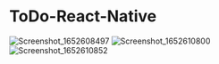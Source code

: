 # ToDo-React-Native

![Screenshot_1652608497](https://user-images.githubusercontent.com/96000792/168468474-9ed91f09-8147-43b7-9806-f4099cba63f4.png)
![Screenshot_1652610800](https://user-images.githubusercontent.com/96000792/168468478-4211fc54-b3de-4a3e-95d6-cc77911e4fa7.png)
![Screenshot_1652610852](https://user-images.githubusercontent.com/96000792/168468480-a8dc4b5b-dec1-4599-8f99-3b9aa14da185.png)
